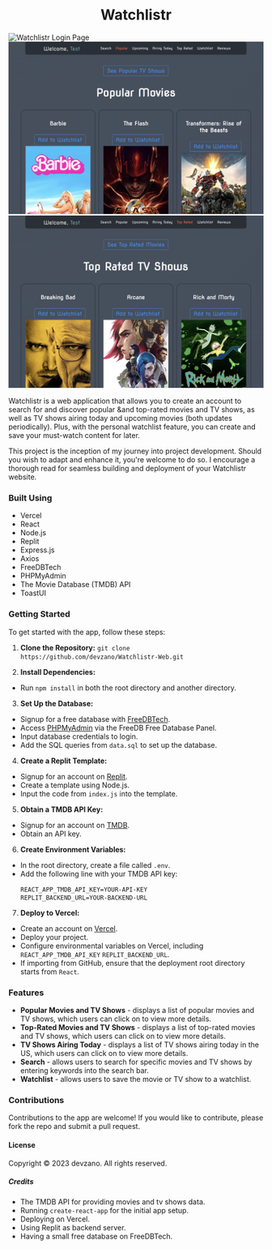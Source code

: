<h1 align="center">Watchlistr</h1>

![Watchlistr Login Page](./React/src/styles/Screenshots/LoginPage.png)
![Watchlistr Popular Movies](./React/src/styles/Screenshots/PopularMovies.png)
![Watchlistr Top Rated TV Shows](./React/src/styles/Screenshots/TopRatedTVShows.png)

Watchlistr is a web application that allows you to create an account to search for and discover popular &and top-rated movies and TV shows, as well as TV shows airing today and upcoming movies (both updates periodically). Plus, with the personal watchlist feature, you can create and save your must-watch content for later.

This project is the inception of my journey into project development. Should you wish to adapt and enhance it, you're welcome to do so. I encourage a thorough read for seamless building and deployment of your Watchlistr website.

### Built Using
* Vercel
* React
* Node.js
* Replit
* Express.js
* Axios
* FreeDBTech
* PHPMyAdmin
* The Movie Database (TMDB) API
* ToastUI

### Getting Started

To get started with the app, follow these steps:

1. **Clone the Repository:** ```git clone https://github.com/devzano/Watchlistr-Web.git```

2. **Install Dependencies:**
- Run `npm install` in both the root directory and another directory.

3. **Set Up the Database:**
- Signup for a free database with [FreeDBTech](https://freedb.tech/register.html).
- Access [PHPMyAdmin](https://phpmyadmin.freedb.tech/index.php?route=/) via the FreeDB Free Database Panel.
- Input database credentials to login.
- Add the SQL queries from `data.sql` to set up the database.

4. **Create a Replit Template:**
- Signup for an account on [Replit](https://replit.com/signup).
- Create a template using Node.js.
- Input the code from `index.js` into the template.

5. **Obtain a TMDB API Key:**
- Signup for an account on [TMDB](https://www.themoviedb.org/account/signup).
- Obtain an API key.

6. **Create Environment Variables:**
- In the root directory, create a file called `.env`.
- Add the following line with your TMDB API key:
  ```
  REACT_APP_TMDB_API_KEY=YOUR-API-KEY
  REPLIT_BACKEND_URL=YOUR-BACKEND-URL
  ```

7. **Deploy to Vercel:**
- Create an account on [Vercel](https://vercel.com/signup).
- Deploy your project.
- Configure environmental variables on Vercel, including `REACT_APP_TMDB_API_KEY` `REPLIT_BACKEND_URL`.
- If importing from GitHub, ensure that the deployment root directory starts from `React`.

### Features

* __Popular Movies and TV Shows__ - displays a list of popular movies and TV shows, which users can click on to view more details.
* __Top-Rated Movies and TV Shows__ - displays a list of top-rated movies and TV shows, which users can click on to view more details.
* __TV Shows Airing Today__ - displays a list of TV shows airing today in the US, which users can click on to view more details.
* __Search__ - allows users to search for specific movies and TV shows by entering keywords into the search bar.
* __Watchlist__ - allows users to save the movie or TV show to a watchlist.

### Contributions

Contributions to the app are welcome! If you would like to contribute, please fork the repo and submit a pull request.

#### License

Copyright © 2023 devzano. All rights reserved.

##### Credits

* The TMDB API for providing movies and tv shows data.
* Running ```create-react-app``` for the initial app setup.
* Deploying on Vercel.
* Using Replit as backend server.
* Having a small free database on FreeDBTech.